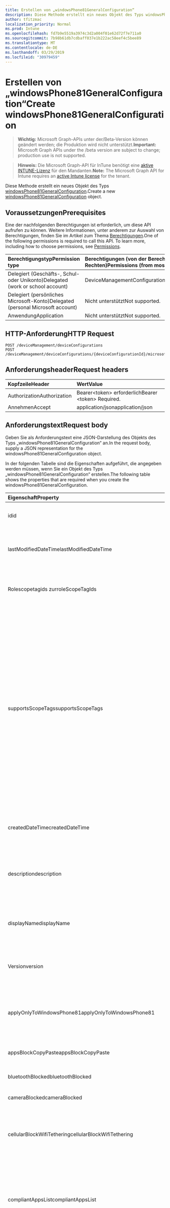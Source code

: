 ```yaml
---
title: Erstellen von „windowsPhone81GeneralConfiguration“
description: Diese Methode erstellt ein neues Objekt des Typs windowsPhone81GeneralConfiguration.
author: tfitzmac
localization_priority: Normal
ms.prod: Intune
ms.openlocfilehash: fd7b9e5519a3974c3d2a004f01e62d72f7e711a0
ms.sourcegitcommit: 7b98b61db7cdbaff037e1b222ac58eef4c5bee89
ms.translationtype: MT
ms.contentlocale: de-DE
ms.lasthandoff: 03/29/2019
ms.locfileid: "30979459"
---
```

# <a name="create-windowsphone81generalconfiguration"></a><span data-ttu-id="d11f9-103">Erstellen von „windowsPhone81GeneralConfiguration“</span><span class="sxs-lookup"><span data-stu-id="d11f9-103">Create windowsPhone81GeneralConfiguration</span></span>

> <span data-ttu-id="d11f9-104">**Wichtig:** Microsoft Graph-APIs unter der/Beta-Version können geändert werden; die Produktion wird nicht unterstützt.</span><span class="sxs-lookup"><span data-stu-id="d11f9-104">**Important:** Microsoft Graph APIs under the /beta version are subject to change; production use is not supported.</span></span>

> <span data-ttu-id="d11f9-105">**Hinweis:** Die Microsoft Graph-API für InTune benötigt eine [aktive INTUNE-Lizenz](https://go.microsoft.com/fwlink/?linkid=839381) für den Mandanten.</span><span class="sxs-lookup"><span data-stu-id="d11f9-105">**Note:** The Microsoft Graph API for Intune requires an [active Intune license](https://go.microsoft.com/fwlink/?linkid=839381) for the tenant.</span></span>

<span data-ttu-id="d11f9-106">Diese Methode erstellt ein neues Objekt des Typs [windowsPhone81GeneralConfiguration](../resources/intune-deviceconfig-windowsphone81generalconfiguration.md).</span><span class="sxs-lookup"><span data-stu-id="d11f9-106">Create a new [windowsPhone81GeneralConfiguration](../resources/intune-deviceconfig-windowsphone81generalconfiguration.md) object.</span></span>

## <a name="prerequisites"></a><span data-ttu-id="d11f9-107">Voraussetzungen</span><span class="sxs-lookup"><span data-stu-id="d11f9-107">Prerequisites</span></span>
<span data-ttu-id="d11f9-p101">Eine der nachfolgenden Berechtigungen ist erforderlich, um diese API aufrufen zu können. Weitere Informationen, unter anderem zur Auswahl von Berechtigungen, finden Sie im Artikel zum Thema [Berechtigungen](/graph/permissions-reference).</span><span class="sxs-lookup"><span data-stu-id="d11f9-p101">One of the following permissions is required to call this API. To learn more, including how to choose permissions, see [Permissions](/graph/permissions-reference).</span></span>

|<span data-ttu-id="d11f9-110">Berechtigungstyp</span><span class="sxs-lookup"><span data-stu-id="d11f9-110">Permission type</span></span>|<span data-ttu-id="d11f9-111">Berechtigungen (von der Berechtigung mit den meisten Rechten zu der mit den wenigsten Rechten)</span><span class="sxs-lookup"><span data-stu-id="d11f9-111">Permissions (from most to least privileged)</span></span>|
|:---|:---|
|<span data-ttu-id="d11f9-112">Delegiert (Geschäfts-, Schul- oder Unikonto)</span><span class="sxs-lookup"><span data-stu-id="d11f9-112">Delegated (work or school account)</span></span>|<span data-ttu-id="d11f9-113">DeviceManagementConfiguration.ReadWrite.All</span><span class="sxs-lookup"><span data-stu-id="d11f9-113">DeviceManagementConfiguration.ReadWrite.All</span></span>|
|<span data-ttu-id="d11f9-114">Delegiert (persönliches Microsoft-Konto)</span><span class="sxs-lookup"><span data-stu-id="d11f9-114">Delegated (personal Microsoft account)</span></span>|<span data-ttu-id="d11f9-115">Nicht unterstützt</span><span class="sxs-lookup"><span data-stu-id="d11f9-115">Not supported.</span></span>|
|<span data-ttu-id="d11f9-116">Anwendung</span><span class="sxs-lookup"><span data-stu-id="d11f9-116">Application</span></span>|<span data-ttu-id="d11f9-117">Nicht unterstützt</span><span class="sxs-lookup"><span data-stu-id="d11f9-117">Not supported.</span></span>|

## <a name="http-request"></a><span data-ttu-id="d11f9-118">HTTP-Anforderung</span><span class="sxs-lookup"><span data-stu-id="d11f9-118">HTTP Request</span></span>
<!-- {
  "blockType": "ignored"
}
-->
``` http
POST /deviceManagement/deviceConfigurations
POST /deviceManagement/deviceConfigurations/{deviceConfigurationId}/microsoft.graph.windowsDomainJoinConfiguration/networkAccessConfigurations
```

## <a name="request-headers"></a><span data-ttu-id="d11f9-119">Anforderungsheader</span><span class="sxs-lookup"><span data-stu-id="d11f9-119">Request headers</span></span>
|<span data-ttu-id="d11f9-120">Kopfzeile</span><span class="sxs-lookup"><span data-stu-id="d11f9-120">Header</span></span>|<span data-ttu-id="d11f9-121">Wert</span><span class="sxs-lookup"><span data-stu-id="d11f9-121">Value</span></span>|
|:---|:---|
|<span data-ttu-id="d11f9-122">Authorization</span><span class="sxs-lookup"><span data-stu-id="d11f9-122">Authorization</span></span>|<span data-ttu-id="d11f9-123">Bearer&lt;token&gt; erforderlich</span><span class="sxs-lookup"><span data-stu-id="d11f9-123">Bearer &lt;token&gt; Required.</span></span>|
|<span data-ttu-id="d11f9-124">Annehmen</span><span class="sxs-lookup"><span data-stu-id="d11f9-124">Accept</span></span>|<span data-ttu-id="d11f9-125">application/json</span><span class="sxs-lookup"><span data-stu-id="d11f9-125">application/json</span></span>|

## <a name="request-body"></a><span data-ttu-id="d11f9-126">Anforderungstext</span><span class="sxs-lookup"><span data-stu-id="d11f9-126">Request body</span></span>
<span data-ttu-id="d11f9-127">Geben Sie als Anforderungstext eine JSON-Darstellung des Objekts des Typs „windowsPhone81GeneralConfiguration“ an.</span><span class="sxs-lookup"><span data-stu-id="d11f9-127">In the request body, supply a JSON representation for the windowsPhone81GeneralConfiguration object.</span></span>

<span data-ttu-id="d11f9-128">In der folgenden Tabelle sind die Eigenschaften aufgeführt, die angegeben werden müssen, wenn Sie ein Objekt des Typs „windowsPhone81GeneralConfiguration“ erstellen.</span><span class="sxs-lookup"><span data-stu-id="d11f9-128">The following table shows the properties that are required when you create the windowsPhone81GeneralConfiguration.</span></span>

|<span data-ttu-id="d11f9-129">Eigenschaft</span><span class="sxs-lookup"><span data-stu-id="d11f9-129">Property</span></span>|<span data-ttu-id="d11f9-130">Typ</span><span class="sxs-lookup"><span data-stu-id="d11f9-130">Type</span></span>|<span data-ttu-id="d11f9-131">Beschreibung</span><span class="sxs-lookup"><span data-stu-id="d11f9-131">Description</span></span>|
|:---|:---|:---|
|<span data-ttu-id="d11f9-132">id</span><span class="sxs-lookup"><span data-stu-id="d11f9-132">id</span></span>|<span data-ttu-id="d11f9-133">String</span><span class="sxs-lookup"><span data-stu-id="d11f9-133">String</span></span>|<span data-ttu-id="d11f9-134">Schlüssel der Entität</span><span class="sxs-lookup"><span data-stu-id="d11f9-134">Key of the entity.</span></span> <span data-ttu-id="d11f9-135">Geerbt von [deviceConfiguration](../resources/intune-deviceconfig-deviceconfiguration.md).</span><span class="sxs-lookup"><span data-stu-id="d11f9-135">Inherited from [deviceConfiguration](../resources/intune-deviceconfig-deviceconfiguration.md)</span></span>|
|<span data-ttu-id="d11f9-136">lastModifiedDateTime</span><span class="sxs-lookup"><span data-stu-id="d11f9-136">lastModifiedDateTime</span></span>|<span data-ttu-id="d11f9-137">DateTimeOffset</span><span class="sxs-lookup"><span data-stu-id="d11f9-137">DateTimeOffset</span></span>|<span data-ttu-id="d11f9-138">Datum und Uhrzeit der letzten Änderung des Objekts.</span><span class="sxs-lookup"><span data-stu-id="d11f9-138">DateTime the object was last modified.</span></span> <span data-ttu-id="d11f9-139">Geerbt von [deviceConfiguration](../resources/intune-deviceconfig-deviceconfiguration.md).</span><span class="sxs-lookup"><span data-stu-id="d11f9-139">Inherited from [deviceConfiguration](../resources/intune-deviceconfig-deviceconfiguration.md)</span></span>|
|<span data-ttu-id="d11f9-140">Rolescopetagids zur</span><span class="sxs-lookup"><span data-stu-id="d11f9-140">roleScopeTagIds</span></span>|<span data-ttu-id="d11f9-141">String collection</span><span class="sxs-lookup"><span data-stu-id="d11f9-141">String collection</span></span>|<span data-ttu-id="d11f9-142">Liste der Bereichs Tags für diese Entitätsinstanz.</span><span class="sxs-lookup"><span data-stu-id="d11f9-142">List of Scope Tags for this Entity instance.</span></span> <span data-ttu-id="d11f9-143">Geerbt von [deviceConfiguration](../resources/intune-deviceconfig-deviceconfiguration.md).</span><span class="sxs-lookup"><span data-stu-id="d11f9-143">Inherited from [deviceConfiguration](../resources/intune-deviceconfig-deviceconfiguration.md)</span></span>|
|<span data-ttu-id="d11f9-144">supportsScopeTags</span><span class="sxs-lookup"><span data-stu-id="d11f9-144">supportsScopeTags</span></span>|<span data-ttu-id="d11f9-145">Boolescher Wert</span><span class="sxs-lookup"><span data-stu-id="d11f9-145">Boolean</span></span>|<span data-ttu-id="d11f9-146">Gibt an, ob die zugrunde liegende Gerätekonfiguration die Zuweisung von Bereichs Tags unterstützt.</span><span class="sxs-lookup"><span data-stu-id="d11f9-146">Indicates whether or not the underlying Device Configuration supports the assignment of scope tags.</span></span> <span data-ttu-id="d11f9-147">Das Zuweisen zur ScopeTags-Eigenschaft ist nicht zulässig, wenn dieser Wert auf false festgelegt ist und Entitäten für bereichsbezogene Benutzer nicht sichtbar sind.</span><span class="sxs-lookup"><span data-stu-id="d11f9-147">Assigning to the ScopeTags property is not allowed when this value is false and entities will not be visible to scoped users.</span></span> <span data-ttu-id="d11f9-148">Dies geschieht für in Silverlight erstellte Legacy Richtlinien und kann durch Löschen und erneutes Erstellen der Richtlinie im Azure-Portal aufgelöst werden.</span><span class="sxs-lookup"><span data-stu-id="d11f9-148">This occurs for Legacy policies created in Silverlight and can be resolved by deleting and recreating the policy in the Azure Portal.</span></span> <span data-ttu-id="d11f9-149">Diese Eigenschaft ist schreibgeschützt.</span><span class="sxs-lookup"><span data-stu-id="d11f9-149">This property is read-only.</span></span> <span data-ttu-id="d11f9-150">Geerbt von [deviceConfiguration](../resources/intune-deviceconfig-deviceconfiguration.md).</span><span class="sxs-lookup"><span data-stu-id="d11f9-150">Inherited from [deviceConfiguration](../resources/intune-deviceconfig-deviceconfiguration.md)</span></span>|
|<span data-ttu-id="d11f9-151">createdDateTime</span><span class="sxs-lookup"><span data-stu-id="d11f9-151">createdDateTime</span></span>|<span data-ttu-id="d11f9-152">DateTimeOffset</span><span class="sxs-lookup"><span data-stu-id="d11f9-152">DateTimeOffset</span></span>|<span data-ttu-id="d11f9-153">Datum und Uhrzeit der Erstellung des Objekts.</span><span class="sxs-lookup"><span data-stu-id="d11f9-153">DateTime the object was created.</span></span> <span data-ttu-id="d11f9-154">Geerbt von [deviceConfiguration](../resources/intune-deviceconfig-deviceconfiguration.md).</span><span class="sxs-lookup"><span data-stu-id="d11f9-154">Inherited from [deviceConfiguration](../resources/intune-deviceconfig-deviceconfiguration.md)</span></span>|
|<span data-ttu-id="d11f9-155">description</span><span class="sxs-lookup"><span data-stu-id="d11f9-155">description</span></span>|<span data-ttu-id="d11f9-156">Zeichenfolge</span><span class="sxs-lookup"><span data-stu-id="d11f9-156">String</span></span>|<span data-ttu-id="d11f9-157">Beschreibung der Gerätekonfiguration (vom Administrator festgelegt).</span><span class="sxs-lookup"><span data-stu-id="d11f9-157">Admin provided description of the Device Configuration.</span></span> <span data-ttu-id="d11f9-158">Geerbt von [deviceConfiguration](../resources/intune-deviceconfig-deviceconfiguration.md).</span><span class="sxs-lookup"><span data-stu-id="d11f9-158">Inherited from [deviceConfiguration](../resources/intune-deviceconfig-deviceconfiguration.md)</span></span>|
|<span data-ttu-id="d11f9-159">displayName</span><span class="sxs-lookup"><span data-stu-id="d11f9-159">displayName</span></span>|<span data-ttu-id="d11f9-160">String</span><span class="sxs-lookup"><span data-stu-id="d11f9-160">String</span></span>|<span data-ttu-id="d11f9-161">Name der Gerätekonfiguration (vom Administrator festgelegt).</span><span class="sxs-lookup"><span data-stu-id="d11f9-161">Admin provided name of the device configuration.</span></span> <span data-ttu-id="d11f9-162">Geerbt von [deviceConfiguration](../resources/intune-deviceconfig-deviceconfiguration.md)</span><span class="sxs-lookup"><span data-stu-id="d11f9-162">Inherited from [deviceConfiguration](../resources/intune-deviceconfig-deviceconfiguration.md)</span></span>|
|<span data-ttu-id="d11f9-163">Version</span><span class="sxs-lookup"><span data-stu-id="d11f9-163">version</span></span>|<span data-ttu-id="d11f9-164">Int32</span><span class="sxs-lookup"><span data-stu-id="d11f9-164">Int32</span></span>|<span data-ttu-id="d11f9-165">Version der Gerätekonfiguration.</span><span class="sxs-lookup"><span data-stu-id="d11f9-165">Version of the device configuration.</span></span> <span data-ttu-id="d11f9-166">Geerbt von [deviceConfiguration](../resources/intune-deviceconfig-deviceconfiguration.md).</span><span class="sxs-lookup"><span data-stu-id="d11f9-166">Inherited from [deviceConfiguration](../resources/intune-deviceconfig-deviceconfiguration.md)</span></span>|
|<span data-ttu-id="d11f9-167">applyOnlyToWindowsPhone81</span><span class="sxs-lookup"><span data-stu-id="d11f9-167">applyOnlyToWindowsPhone81</span></span>|<span data-ttu-id="d11f9-168">Boolescher Wert</span><span class="sxs-lookup"><span data-stu-id="d11f9-168">Boolean</span></span>|<span data-ttu-id="d11f9-169">Wert, der angibt, ob die Richtlinie nur für Windows Phone 8.1 gilt.</span><span class="sxs-lookup"><span data-stu-id="d11f9-169">Value indicating whether this policy only applies to Windows Phone 8.1.</span></span> <span data-ttu-id="d11f9-170">Diese Eigenschaft ist schreibgeschützt.</span><span class="sxs-lookup"><span data-stu-id="d11f9-170">This property is read-only.</span></span>|
|<span data-ttu-id="d11f9-171">appsBlockCopyPaste</span><span class="sxs-lookup"><span data-stu-id="d11f9-171">appsBlockCopyPaste</span></span>|<span data-ttu-id="d11f9-172">Boolescher Wert</span><span class="sxs-lookup"><span data-stu-id="d11f9-172">Boolean</span></span>|<span data-ttu-id="d11f9-173">Gibt an, ob Kopieren/Einfügen blockiert werden soll.</span><span class="sxs-lookup"><span data-stu-id="d11f9-173">Indicates whether or not to block copy paste.</span></span>|
|<span data-ttu-id="d11f9-174">bluetoothBlocked</span><span class="sxs-lookup"><span data-stu-id="d11f9-174">bluetoothBlocked</span></span>|<span data-ttu-id="d11f9-175">Boolescher Wert</span><span class="sxs-lookup"><span data-stu-id="d11f9-175">Boolean</span></span>|<span data-ttu-id="d11f9-176">Gibt an, ob Bluetooth blockiert werden soll.</span><span class="sxs-lookup"><span data-stu-id="d11f9-176">Indicates whether or not to block bluetooth.</span></span>|
|<span data-ttu-id="d11f9-177">cameraBlocked</span><span class="sxs-lookup"><span data-stu-id="d11f9-177">cameraBlocked</span></span>|<span data-ttu-id="d11f9-178">Boolescher Wert</span><span class="sxs-lookup"><span data-stu-id="d11f9-178">Boolean</span></span>|<span data-ttu-id="d11f9-179">Gibt an, ob die Kamera blockiert werden soll.</span><span class="sxs-lookup"><span data-stu-id="d11f9-179">Indicates whether or not to block camera.</span></span>|
|<span data-ttu-id="d11f9-180">cellularBlockWifiTethering</span><span class="sxs-lookup"><span data-stu-id="d11f9-180">cellularBlockWifiTethering</span></span>|<span data-ttu-id="d11f9-181">Boolescher Wert</span><span class="sxs-lookup"><span data-stu-id="d11f9-181">Boolean</span></span>|<span data-ttu-id="d11f9-182">Gibt an, ob WLAN-Tethering blockiert werden soll.</span><span class="sxs-lookup"><span data-stu-id="d11f9-182">Indicates whether or not to block Wi-Fi tethering.</span></span> <span data-ttu-id="d11f9-183">Hat keine Auswirkungen, wenn die WLAN-Funktion blockiert ist.</span><span class="sxs-lookup"><span data-stu-id="d11f9-183">Has no impact if Wi-Fi is blocked.</span></span>|
|<span data-ttu-id="d11f9-184">compliantAppsList</span><span class="sxs-lookup"><span data-stu-id="d11f9-184">compliantAppsList</span></span>|<span data-ttu-id="d11f9-185">Collection von Objekten des Typs [appListItem](../resources/intune-deviceconfig-applistitem.md)</span><span class="sxs-lookup"><span data-stu-id="d11f9-185">[appListItem](../resources/intune-deviceconfig-applistitem.md) collection</span></span>|<span data-ttu-id="d11f9-186">Liste aller Apps, für die die Konformitätsrichtlinie gilt (Zulassungsliste oder Sperrliste, gesteuert über „compliantAppListType“).</span><span class="sxs-lookup"><span data-stu-id="d11f9-186">List of apps in the compliance (either allow list or block list, controlled by CompliantAppListType).</span></span> <span data-ttu-id="d11f9-187">Diese Collection darf maximal 10.000 Elemente enthalten.</span><span class="sxs-lookup"><span data-stu-id="d11f9-187">This collection can contain a maximum of 10000 elements.</span></span>|
|<span data-ttu-id="d11f9-188">compliantAppListType</span><span class="sxs-lookup"><span data-stu-id="d11f9-188">compliantAppListType</span></span>|[<span data-ttu-id="d11f9-189">appListType</span><span class="sxs-lookup"><span data-stu-id="d11f9-189">appListType</span></span>](../resources/intune-deviceconfig-applisttype.md)|<span data-ttu-id="d11f9-190">Typ der in „compliantAppsList“ definierten Liste.</span><span class="sxs-lookup"><span data-stu-id="d11f9-190">List that is in the AppComplianceList.</span></span> <span data-ttu-id="d11f9-191">Mögliche Werte sind: `none`, `appsInListCompliant` und `appsNotInListCompliant`.</span><span class="sxs-lookup"><span data-stu-id="d11f9-191">Possible values are: `none`, `appsInListCompliant`, `appsNotInListCompliant`.</span></span>|
|<span data-ttu-id="d11f9-192">diagnosticDataBlockSubmission</span><span class="sxs-lookup"><span data-stu-id="d11f9-192">diagnosticDataBlockSubmission</span></span>|<span data-ttu-id="d11f9-193">Boolescher Wert</span><span class="sxs-lookup"><span data-stu-id="d11f9-193">Boolean</span></span>|<span data-ttu-id="d11f9-194">Gibt an, ob die Übermittlung von Diagnosedaten blockiert werden soll.</span><span class="sxs-lookup"><span data-stu-id="d11f9-194">Indicates whether or not to block diagnostic data submission.</span></span>|
|<span data-ttu-id="d11f9-195">emailBlockAddingAccounts</span><span class="sxs-lookup"><span data-stu-id="d11f9-195">emailBlockAddingAccounts</span></span>|<span data-ttu-id="d11f9-196">Boolescher Wert</span><span class="sxs-lookup"><span data-stu-id="d11f9-196">Boolean</span></span>|<span data-ttu-id="d11f9-197">Gibt an, ob benutzerdefinierte E-Mail-Konten blockiert werden sollen.</span><span class="sxs-lookup"><span data-stu-id="d11f9-197">Indicates whether or not to block custom email accounts.</span></span>|
|<span data-ttu-id="d11f9-198">locationServicesBlocked</span><span class="sxs-lookup"><span data-stu-id="d11f9-198">locationServicesBlocked</span></span>|<span data-ttu-id="d11f9-199">Boolescher Wert</span><span class="sxs-lookup"><span data-stu-id="d11f9-199">Boolean</span></span>|<span data-ttu-id="d11f9-200">Gibt an, ob die Ortungsdienste blockiert werden sollen.</span><span class="sxs-lookup"><span data-stu-id="d11f9-200">Indicates whether or not to block location services.</span></span>|
|<span data-ttu-id="d11f9-201">microsoftAccountBlocked</span><span class="sxs-lookup"><span data-stu-id="d11f9-201">microsoftAccountBlocked</span></span>|<span data-ttu-id="d11f9-202">Boolean</span><span class="sxs-lookup"><span data-stu-id="d11f9-202">Boolean</span></span>|<span data-ttu-id="d11f9-203">Gibt an, ob die Verwendung eines Microsoft-Kontos erlaubt ist.</span><span class="sxs-lookup"><span data-stu-id="d11f9-203">Indicates whether or not to block using a Microsoft Account.</span></span>|
|<span data-ttu-id="d11f9-204">nfcBlocked</span><span class="sxs-lookup"><span data-stu-id="d11f9-204">nfcBlocked</span></span>|<span data-ttu-id="d11f9-205">Boolescher Wert</span><span class="sxs-lookup"><span data-stu-id="d11f9-205">Boolean</span></span>|<span data-ttu-id="d11f9-206">Gibt an, ob NFC (Near Field Communication) blockiert werden soll.</span><span class="sxs-lookup"><span data-stu-id="d11f9-206">Indicates whether or not to block Near-Field Communication.</span></span>|
|<span data-ttu-id="d11f9-207">passwordBlockSimple</span><span class="sxs-lookup"><span data-stu-id="d11f9-207">passwordBlockSimple</span></span>|<span data-ttu-id="d11f9-208">Boolean</span><span class="sxs-lookup"><span data-stu-id="d11f9-208">Boolean</span></span>|<span data-ttu-id="d11f9-209">Gibt an, ob die Kalendersynchronisierung blockiert werden soll.</span><span class="sxs-lookup"><span data-stu-id="d11f9-209">Indicates whether or not to block syncing the calendar.</span></span>|
|<span data-ttu-id="d11f9-210">passwordExpirationDays</span><span class="sxs-lookup"><span data-stu-id="d11f9-210">passwordExpirationDays</span></span>|<span data-ttu-id="d11f9-211">Int32</span><span class="sxs-lookup"><span data-stu-id="d11f9-211">Int32</span></span>|<span data-ttu-id="d11f9-212">Zeit in Tagen bis zum Ablaufen des Kennworts</span><span class="sxs-lookup"><span data-stu-id="d11f9-212">Number of days before the password expires.</span></span>|
|<span data-ttu-id="d11f9-213">passwordMinimumLength</span><span class="sxs-lookup"><span data-stu-id="d11f9-213">passwordMinimumLength</span></span>|<span data-ttu-id="d11f9-214">Int32</span><span class="sxs-lookup"><span data-stu-id="d11f9-214">Int32</span></span>|<span data-ttu-id="d11f9-215">Mindestlänge von Kennwörtern</span><span class="sxs-lookup"><span data-stu-id="d11f9-215">Minimum length of passwords.</span></span>|
|<span data-ttu-id="d11f9-216">passwordMinutesOfInactivityBeforeScreenTimeout</span><span class="sxs-lookup"><span data-stu-id="d11f9-216">passwordMinutesOfInactivityBeforeScreenTimeout</span></span>|<span data-ttu-id="d11f9-217">Int32</span><span class="sxs-lookup"><span data-stu-id="d11f9-217">Int32</span></span>|<span data-ttu-id="d11f9-218">Zeitraum von Inaktivität in Minuten, nach dem es zu einem Bildschirmtimeout kommt</span><span class="sxs-lookup"><span data-stu-id="d11f9-218">Minutes of inactivity before screen timeout.</span></span>|
|<span data-ttu-id="d11f9-219">passwordMinimumCharacterSetCount</span><span class="sxs-lookup"><span data-stu-id="d11f9-219">passwordMinimumCharacterSetCount</span></span>|<span data-ttu-id="d11f9-220">Int32</span><span class="sxs-lookup"><span data-stu-id="d11f9-220">Int32</span></span>|<span data-ttu-id="d11f9-221">Anzahl von Zeichensätzen, die ein Kennwort enthalten muss</span><span class="sxs-lookup"><span data-stu-id="d11f9-221">Number of character sets a password must contain.</span></span>|
|<span data-ttu-id="d11f9-222">passwordPreviousPasswordBlockCount</span><span class="sxs-lookup"><span data-stu-id="d11f9-222">passwordPreviousPasswordBlockCount</span></span>|<span data-ttu-id="d11f9-223">Int32</span><span class="sxs-lookup"><span data-stu-id="d11f9-223">Int32</span></span>|<span data-ttu-id="d11f9-224">Anzahl der zuletzt verwendeten Kennwörter, die nicht erneut verwendet werden dürfen.</span><span class="sxs-lookup"><span data-stu-id="d11f9-224">Number of previous passwords to block.</span></span> <span data-ttu-id="d11f9-225">Gültige Werte: 0 bis 24.</span><span class="sxs-lookup"><span data-stu-id="d11f9-225">Valid values 0 to 24</span></span>|
|<span data-ttu-id="d11f9-226">passwordSignInFailureCountBeforeFactoryReset</span><span class="sxs-lookup"><span data-stu-id="d11f9-226">passwordSignInFailureCountBeforeFactoryReset</span></span>|<span data-ttu-id="d11f9-227">Int32</span><span class="sxs-lookup"><span data-stu-id="d11f9-227">Int32</span></span>|<span data-ttu-id="d11f9-228">Legt fest, nach wie vielen fehlgeschlagenen Anmeldeversuchen eine Zurücksetzung auf die Werkseinstellungen durchgeführt wird.</span><span class="sxs-lookup"><span data-stu-id="d11f9-228">Number of sign in failures allowed before factory reset.</span></span>|
|<span data-ttu-id="d11f9-229">passwordRequiredType</span><span class="sxs-lookup"><span data-stu-id="d11f9-229">passwordRequiredType</span></span>|[<span data-ttu-id="d11f9-230">requiredPasswordType</span><span class="sxs-lookup"><span data-stu-id="d11f9-230">requiredPasswordType</span></span>](../resources/intune-deviceconfig-requiredpasswordtype.md)|<span data-ttu-id="d11f9-231">Geforderter Kennworttyp.</span><span class="sxs-lookup"><span data-stu-id="d11f9-231">Password type that is required.</span></span> <span data-ttu-id="d11f9-232">Mögliche Werte sind: `deviceDefault`, `alphanumeric` und `numeric`.</span><span class="sxs-lookup"><span data-stu-id="d11f9-232">Possible values are: `deviceDefault`, `alphanumeric`, `numeric`.</span></span>|
|<span data-ttu-id="d11f9-233">passwordRequired</span><span class="sxs-lookup"><span data-stu-id="d11f9-233">passwordRequired</span></span>|<span data-ttu-id="d11f9-234">Boolescher Wert</span><span class="sxs-lookup"><span data-stu-id="d11f9-234">Boolean</span></span>|<span data-ttu-id="d11f9-235">Gibt an, ob ein Kennwort erforderlich ist.</span><span class="sxs-lookup"><span data-stu-id="d11f9-235">Indicates whether or not to require a password.</span></span>|
|<span data-ttu-id="d11f9-236">screenCaptureBlocked</span><span class="sxs-lookup"><span data-stu-id="d11f9-236">screenCaptureBlocked</span></span>|<span data-ttu-id="d11f9-237">Boolescher Wert</span><span class="sxs-lookup"><span data-stu-id="d11f9-237">Boolean</span></span>|<span data-ttu-id="d11f9-238">Gibt an, ob Screenshots blockiert werden sollen.</span><span class="sxs-lookup"><span data-stu-id="d11f9-238">Indicates whether or not to block screenshots.</span></span>|
|<span data-ttu-id="d11f9-239">storageBlockRemovableStorage</span><span class="sxs-lookup"><span data-stu-id="d11f9-239">storageBlockRemovableStorage</span></span>|<span data-ttu-id="d11f9-240">Boolescher Wert</span><span class="sxs-lookup"><span data-stu-id="d11f9-240">Boolean</span></span>|<span data-ttu-id="d11f9-241">Gibt an, ob Wechselmedien blockiert werden sollen.</span><span class="sxs-lookup"><span data-stu-id="d11f9-241">Indicates whether or not to block removable storage.</span></span>|
|<span data-ttu-id="d11f9-242">storageRequireEncryption</span><span class="sxs-lookup"><span data-stu-id="d11f9-242">storageRequireEncryption</span></span>|<span data-ttu-id="d11f9-243">Boolescher Wert</span><span class="sxs-lookup"><span data-stu-id="d11f9-243">Boolean</span></span>|<span data-ttu-id="d11f9-244">Gibt an, ob Verschlüsselung erforderlich ist.</span><span class="sxs-lookup"><span data-stu-id="d11f9-244">Indicates whether or not to require encryption.</span></span>|
|<span data-ttu-id="d11f9-245">webBrowserBlocked</span><span class="sxs-lookup"><span data-stu-id="d11f9-245">webBrowserBlocked</span></span>|<span data-ttu-id="d11f9-246">Boolescher Wert</span><span class="sxs-lookup"><span data-stu-id="d11f9-246">Boolean</span></span>|<span data-ttu-id="d11f9-247">Gibt an, ob der Webbrowser blockiert werden soll.</span><span class="sxs-lookup"><span data-stu-id="d11f9-247">Indicates whether or not to block the web browser.</span></span>|
|<span data-ttu-id="d11f9-248">wifiBlocked</span><span class="sxs-lookup"><span data-stu-id="d11f9-248">wifiBlocked</span></span>|<span data-ttu-id="d11f9-249">Boolescher Wert</span><span class="sxs-lookup"><span data-stu-id="d11f9-249">Boolean</span></span>|<span data-ttu-id="d11f9-250">Gibt an, ob die WLAN-Funktion blockiert werden soll.</span><span class="sxs-lookup"><span data-stu-id="d11f9-250">Indicates whether or not to block Wi-Fi.</span></span>|
|<span data-ttu-id="d11f9-251">wifiBlockAutomaticConnectHotspots</span><span class="sxs-lookup"><span data-stu-id="d11f9-251">wifiBlockAutomaticConnectHotspots</span></span>|<span data-ttu-id="d11f9-252">Boolescher Wert</span><span class="sxs-lookup"><span data-stu-id="d11f9-252">Boolean</span></span>|<span data-ttu-id="d11f9-253">Gibt an, ob die automatische Herstellung einer Verbindung zu WLAN-Hotspots blockiert werden soll.</span><span class="sxs-lookup"><span data-stu-id="d11f9-253">Indicates whether or not to block automatically connecting to Wi-Fi hotspots.</span></span> <span data-ttu-id="d11f9-254">Hat keine Auswirkungen, wenn die WLAN-Funktion blockiert ist.</span><span class="sxs-lookup"><span data-stu-id="d11f9-254">Has no impact if Wi-Fi is blocked.</span></span>|
|<span data-ttu-id="d11f9-255">wifiBlockHotspotReporting</span><span class="sxs-lookup"><span data-stu-id="d11f9-255">wifiBlockHotspotReporting</span></span>|<span data-ttu-id="d11f9-256">Boolescher Wert</span><span class="sxs-lookup"><span data-stu-id="d11f9-256">Boolean</span></span>|<span data-ttu-id="d11f9-257">Gibt an, ob die Erstellung von Berichten zu WLAN-Hotspots blockiert werden soll.</span><span class="sxs-lookup"><span data-stu-id="d11f9-257">Indicates whether or not to block Wi-Fi hotspot reporting.</span></span> <span data-ttu-id="d11f9-258">Hat keine Auswirkungen, wenn die WLAN-Funktion blockiert ist.</span><span class="sxs-lookup"><span data-stu-id="d11f9-258">Has no impact if Wi-Fi is blocked.</span></span>|
|<span data-ttu-id="d11f9-259">windowsStoreBlocked</span><span class="sxs-lookup"><span data-stu-id="d11f9-259">windowsStoreBlocked</span></span>|<span data-ttu-id="d11f9-260">Boolean</span><span class="sxs-lookup"><span data-stu-id="d11f9-260">Boolean</span></span>|<span data-ttu-id="d11f9-261">Gibt an, ob der Windows Store blockiert werden soll.</span><span class="sxs-lookup"><span data-stu-id="d11f9-261">Indicates whether or not to block the Windows Store.</span></span>|



## <a name="response"></a><span data-ttu-id="d11f9-262">Antwort</span><span class="sxs-lookup"><span data-stu-id="d11f9-262">Response</span></span>
<span data-ttu-id="d11f9-263">Bei erfolgreicher Ausführung gibt die Methode den Antwortcode `201 Created` und ein Objekt des Typs [windowsPhone81GeneralConfiguration](../resources/intune-deviceconfig-windowsphone81generalconfiguration.md) im Antworttext zurück.</span><span class="sxs-lookup"><span data-stu-id="d11f9-263">If successful, this method returns a `201 Created` response code and a [windowsPhone81GeneralConfiguration](../resources/intune-deviceconfig-windowsphone81generalconfiguration.md) object in the response body.</span></span>

## <a name="example"></a><span data-ttu-id="d11f9-264">Beispiel</span><span class="sxs-lookup"><span data-stu-id="d11f9-264">Example</span></span>

### <a name="request"></a><span data-ttu-id="d11f9-265">Anforderung</span><span class="sxs-lookup"><span data-stu-id="d11f9-265">Request</span></span>
<span data-ttu-id="d11f9-266">Nachfolgend sehen Sie ein Beispiel der Anforderung.</span><span class="sxs-lookup"><span data-stu-id="d11f9-266">Here is an example of the request.</span></span>
``` http
POST https://graph.microsoft.com/beta/deviceManagement/deviceConfigurations
Content-type: application/json
Content-length: 1553

{
  "@odata.type": "#microsoft.graph.windowsPhone81GeneralConfiguration",
  "roleScopeTagIds": [
    "Role Scope Tag Ids value"
  ],
  "supportsScopeTags": true,
  "description": "Description value",
  "displayName": "Display Name value",
  "version": 7,
  "applyOnlyToWindowsPhone81": true,
  "appsBlockCopyPaste": true,
  "bluetoothBlocked": true,
  "cameraBlocked": true,
  "cellularBlockWifiTethering": true,
  "compliantAppsList": [
    {
      "@odata.type": "microsoft.graph.appListItem",
      "name": "Name value",
      "publisher": "Publisher value",
      "appStoreUrl": "https://example.com/appStoreUrl/",
      "appId": "App Id value"
    }
  ],
  "compliantAppListType": "appsInListCompliant",
  "diagnosticDataBlockSubmission": true,
  "emailBlockAddingAccounts": true,
  "locationServicesBlocked": true,
  "microsoftAccountBlocked": true,
  "nfcBlocked": true,
  "passwordBlockSimple": true,
  "passwordExpirationDays": 6,
  "passwordMinimumLength": 5,
  "passwordMinutesOfInactivityBeforeScreenTimeout": 14,
  "passwordMinimumCharacterSetCount": 0,
  "passwordPreviousPasswordBlockCount": 2,
  "passwordSignInFailureCountBeforeFactoryReset": 12,
  "passwordRequiredType": "alphanumeric",
  "passwordRequired": true,
  "screenCaptureBlocked": true,
  "storageBlockRemovableStorage": true,
  "storageRequireEncryption": true,
  "webBrowserBlocked": true,
  "wifiBlocked": true,
  "wifiBlockAutomaticConnectHotspots": true,
  "wifiBlockHotspotReporting": true,
  "windowsStoreBlocked": true
}
```

### <a name="response"></a><span data-ttu-id="d11f9-267">Antwort</span><span class="sxs-lookup"><span data-stu-id="d11f9-267">Response</span></span>
<span data-ttu-id="d11f9-p118">Nachfolgend sehen Sie ein Beispiel der Antwort. Hinweis: Das hier gezeigte Antwortobjekt ist möglicherweise aus Platzgründen abgeschnitten. Von einem tatsächlichen Aufruf werden alle Eigenschaften zurückgegeben.</span><span class="sxs-lookup"><span data-stu-id="d11f9-p118">Here is an example of the response. Note: The response object shown here may be truncated for brevity. All of the properties will be returned from an actual call.</span></span>
``` http
HTTP/1.1 201 Created
Content-Type: application/json
Content-Length: 1725

{
  "@odata.type": "#microsoft.graph.windowsPhone81GeneralConfiguration",
  "id": "f5e0e34d-e34d-f5e0-4de3-e0f54de3e0f5",
  "lastModifiedDateTime": "2017-01-01T00:00:35.1329464-08:00",
  "roleScopeTagIds": [
    "Role Scope Tag Ids value"
  ],
  "supportsScopeTags": true,
  "createdDateTime": "2017-01-01T00:02:43.5775965-08:00",
  "description": "Description value",
  "displayName": "Display Name value",
  "version": 7,
  "applyOnlyToWindowsPhone81": true,
  "appsBlockCopyPaste": true,
  "bluetoothBlocked": true,
  "cameraBlocked": true,
  "cellularBlockWifiTethering": true,
  "compliantAppsList": [
    {
      "@odata.type": "microsoft.graph.appListItem",
      "name": "Name value",
      "publisher": "Publisher value",
      "appStoreUrl": "https://example.com/appStoreUrl/",
      "appId": "App Id value"
    }
  ],
  "compliantAppListType": "appsInListCompliant",
  "diagnosticDataBlockSubmission": true,
  "emailBlockAddingAccounts": true,
  "locationServicesBlocked": true,
  "microsoftAccountBlocked": true,
  "nfcBlocked": true,
  "passwordBlockSimple": true,
  "passwordExpirationDays": 6,
  "passwordMinimumLength": 5,
  "passwordMinutesOfInactivityBeforeScreenTimeout": 14,
  "passwordMinimumCharacterSetCount": 0,
  "passwordPreviousPasswordBlockCount": 2,
  "passwordSignInFailureCountBeforeFactoryReset": 12,
  "passwordRequiredType": "alphanumeric",
  "passwordRequired": true,
  "screenCaptureBlocked": true,
  "storageBlockRemovableStorage": true,
  "storageRequireEncryption": true,
  "webBrowserBlocked": true,
  "wifiBlocked": true,
  "wifiBlockAutomaticConnectHotspots": true,
  "wifiBlockHotspotReporting": true,
  "windowsStoreBlocked": true
}
```




